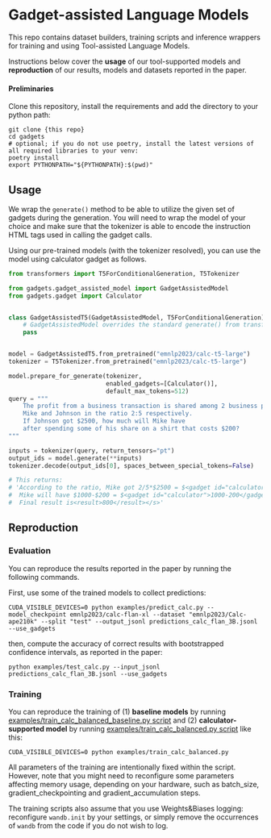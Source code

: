 # Gadget-assisted Language Models

This repo contains dataset builders, training scripts 
and inference wrappers for training and using 
Tool-assisted Language Models. 

Instructions below cover the **usage** of our tool-supported models 
and **reproduction** of our results, models and datasets reported in the paper.

#### Preliminaries

Clone this repository, install the requirements and add the directory to your python path:

```shell
git clone {this repo}
cd gadgets
# optional; if you do not use poetry, install the latest versions of all required libraries to your venv:
poetry install
export PYTHONPATH="${PYTHONPATH}:$(pwd)"
```

## Usage

We wrap the `generate()` method to be able to utilize the 
given set of gadgets during the generation. 
You will need to wrap the model of your choice and 
make sure that the tokenizer is able to encode the instruction
HTML tags used in calling the gadget calls.

Using our pre-trained models (with the tokenizer resolved),
you can use the model using calculator gadget as follows.

```python
from transformers import T5ForConditionalGeneration, T5Tokenizer

from gadgets.gadget_assisted_model import GadgetAssistedModel
from gadgets.gadget import Calculator


class GadgetAssistedT5(GadgetAssistedModel, T5ForConditionalGeneration):
    # GadgetAssistedModel overrides the standard generate() from transformers
    pass


model = GadgetAssistedT5.from_pretrained("emnlp2023/calc-t5-large")
tokenizer = T5Tokenizer.from_pretrained("emnlp2023/calc-t5-large")

model.prepare_for_generate(tokenizer, 
                           enabled_gadgets=[Calculator()], 
                           default_max_tokens=512)
query = """
    The profit from a business transaction is shared among 2 business partners, 
    Mike and Johnson in the ratio 2:5 respectively. 
    If Johnson got $2500, how much will Mike have 
    after spending some of his share on a shirt that costs $200?
"""

inputs = tokenizer(query, return_tensors="pt")
output_ids = model.generate(**inputs)
tokenizer.decode(output_ids[0], spaces_between_special_tokens=False)

# This returns:
# 'According to the ratio, Mike got 2/5*$2500 = $<gadget id="calculator">2/5*2500</gadget><output>1_000</output> 1000 
#  Mike will have $1000-$200 = $<gadget id="calculator">1000-200</gadget><output>800</output> 800 after buying a shirt. 
#  Final result is<result>800</result></s>'
```

## Reproduction

### Evaluation

You can reproduce the results reported in the paper by running the following commands.

First, use some of the trained models to collect predictions: 

```shell
CUDA_VISIBLE_DEVICES=0 python examples/predict_calc.py --model_checkpoint emnlp2023/calc-flan-xl --dataset "emnlp2023/Calc-ape210k" --split "test" --output_jsonl predictions_calc_flan_3B.jsonl --use_gadgets
```

then, compute the accuracy of correct results with bootstrapped confidence intervals, as reported in the paper:

```shell
python examples/test_calc.py --input_jsonl predictions_calc_flan_3B.jsonl --use_gadgets
```


### Training

You can reproduce the training of (1) **baseline models** by running 
[examples/train_calc_balanced_baseline.py script](https://github.com/emnlp2023sub/gadgets/blob/65e24e810cf5ea20aceb8a3c8ddbc19f035ab694/examples/train_calc_balanced_baseline.py)
and (2) **calculator-supported model** by running [examples/train_calc_balanced.py script](https://github.com/emnlp2023sub/gadgets/blob/65e24e810cf5ea20aceb8a3c8ddbc19f035ab694/examples/train_calc_balanced.py) like this:

```shell
CUDA_VISIBLE_DEVICES=0 python examples/train_calc_balanced.py
```

All parameters of the training are intentionally fixed within the script. However, note that you might need to reconfigure some parameters affecting memory usage, depending on your hardware, such as batch_size, gradient_checkpointing and gradient_accumulation steps.

The training scripts also assume that you use Weights&Biases logging: reconfigure `wandb.init` by your settings, or simply remove the occurrences of `wandb` from the code if you do not wish to log.
